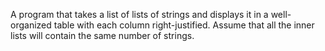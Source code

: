 A program that takes a list of lists of strings and displays it 
in a well-organized table with each column right-justified. Assume 
that all the inner lists will contain the same number of strings.